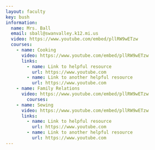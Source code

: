 ```yaml
---
layout: faculty
key: bush
information:
  name: Mrs. Ball
  email: sball@swanvalley.k12.mi.us
  video: https://www.youtube.com/embed/pllRW9wETzw
  courses:
    - name: Cooking 
      video: https://www.youtube.com/embed/pllRW9wETzw
      links:
        - name: Link to helpful resource
          url: https://www.youtube.com
        - name: Link to another helpful resource
          url: https://www.youtube.com
    - name: Family Relations
      video: https://www.youtube.com/embed/pllRW9wETzw
        courses:
    - name: Sewing 
      video: https://www.youtube.com/embed/pllRW9wETzw
      links:
        - name: Link to helpful resource
          url: https://www.youtube.com
        - name: Link to another helpful resource
          url: https://www.youtube.com
---
```

